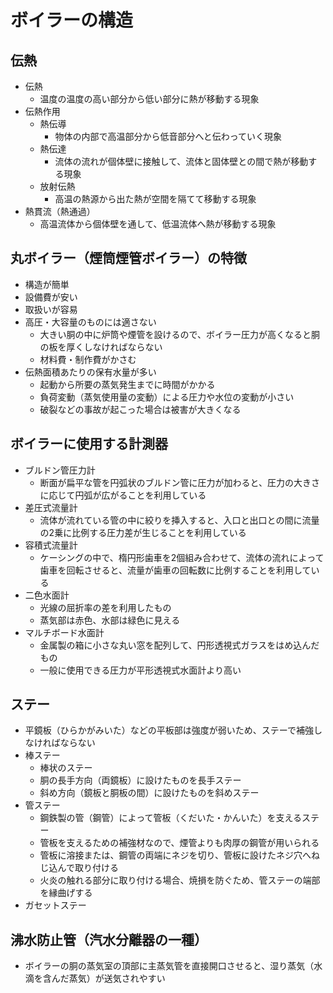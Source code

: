 # ボイラーの構造

## 伝熱

- 伝熱
  - 温度の温度の高い部分から低い部分に熱が移動する現象
- 伝熱作用
  - 熱伝導
    - 物体の内部で高温部分から低音部分へと伝わっていく現象
  - 熱伝達
    - 流体の流れが個体壁に接触して、流体と固体壁との間で熱が移動する現象
  - 放射伝熱
    - 高温の熱源から出た熱が空間を隔てて移動する現象
- 熱貫流（熱通過）
  - 高温流体から個体壁を通して、低温流体へ熱が移動する現象

## 丸ボイラー（煙筒煙管ボイラー）の特徴

- 構造が簡単
- 設備費が安い
- 取扱いが容易
- 高圧・大容量のものには適さない
  - 大きい胴の中に炉筒や煙管を設けるので、ボイラー圧力が高くなると胴の板を厚くしなければならない
  - 材料費・制作費がかさむ
- 伝熱面積あたりの保有水量が多い
  - 起動から所要の蒸気発生までに時間がかかる
  - 負荷変動（蒸気使用量の変動）による圧力や水位の変動が小さい
  - 破裂などの事故が起こった場合は被害が大きくなる

## ボイラーに使用する計測器

- ブルドン管圧力計
  - 断面が扁平な管を円弧状のブルドン管に圧力が加わると、圧力の大きさに応じて円弧が広がることを利用している
- 差圧式流量計
  - 流体が流れている管の中に絞りを挿入すると、入口と出口との間に流量の2乗に比例する圧力差が生じることを利用している
- 容積式流量計
  - ケーシングの中で、楕円形歯車を2個組み合わせて、流体の流れによって歯車を回転させると、流量が歯車の回転数に比例することを利用している
- 二色水面計
  - 光線の屈折率の差を利用したもの
  - 蒸気部は赤色、水部は緑色に見える
- マルチボード水面計
  - 金属製の箱に小さな丸い窓を配列して、円形透視式ガラスをはめ込んだもの
  - 一般に使用できる圧力が平形透視式水面計より高い

## ステー

- 平鏡板（ひらかがみいた）などの平板部は強度が弱いため、ステーで補強しなければならない
- 棒ステー
  - 棒状のステー
  - 胴の長手方向（両鏡板）に設けたものを長手ステー
  - 斜め方向（鏡板と胴板の間）に設けたものを斜めステー
- 管ステー
  - 鋼鉄製の管（鋼管）によって管板（くだいた・かんいた）を支えるステー
  - 管板を支えるための補強材なので、煙管よりも肉厚の鋼管が用いられる
  - 管板に溶接または、鋼管の両端にネジを切り、管板に設けたネジ穴へねじ込んで取り付ける
  - 火炎の触れる部分に取り付ける場合、焼損を防ぐため、管ステーの端部を縁曲げする
- ガセットステー

## 沸水防止管（汽水分離器の一種）

- ボイラーの胴の蒸気室の頂部に主蒸気管を直接開口させると、湿り蒸気（水滴を含んだ蒸気）が送気されやすい
